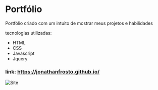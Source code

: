 # Portfólio
Portfólio criado com um intuito de mostrar meus projetos e habilidades

tecnologias utilizadas:
- HTML
- CSS
- Javascript
- Jquery

### link: https://jonathanfrosto.github.io/

![Site](https://i.imgur.com/bimg74V.png "Site")

